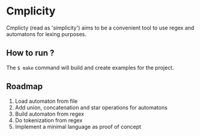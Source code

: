 # Cmplicity

Cmplicty (read as 'simplicity') aims to be a convenient tool to use regex and automatons for lexing purposes.

## How to run ?

The ```$ make``` command will build and create examples for the project.

## Roadmap

1. Load automaton from file
1. Add union, concatenation and star operations for automatons
1. Build automaton from regex
1. Do tokenization from regex
1. Implement a minimal language as proof of concept